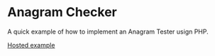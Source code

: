 # Anagram Checker

A quick example of how to implement an Anagram Tester usign PHP.

[Hosted example](https://anagram-checker.000webhostapp.com/)

